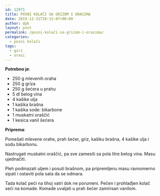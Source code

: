 ```yaml
---
id: 12971
title: POSNI KOLAČI SA GRIZOM I ORASIMA
date: 2019-12-31T20:15:07+00:00
author: dpk
layout: post
permalink: /posni-kolači-sa-grizom-i-orasima/
categories:
  - posni kolači
tags:
  - girz
  - orasi  
---
```

**Potrebno je**: 

* 250 g mlevenih oraha
* 250 g griza
* 250 g šećera u prahu
* 5 dl belog vina
* 4 kašike ulja 
* 1 kašika brašna 
* 1 kašika sode: bikarbone
* 1 muskatni oraščić
* 1 kesica vanil šećera

**Priprema**: 

Pomešati mlevene orahe, prah šećer, griz, kašiku brašna, 4 kašike ulja i sodu bikarbonu. 

Nastrugati muskatni oraščić, pa sve zamesiti sa
pola litre belog vina. Masu ujednačiti.

Pleh podmazati uljem i posuti brašnom, pa pripremljenu masu ravnomerno sipati i ostaviti pola sata da se odmara.

Tada kolač peći na tihoj vatri dok ne porumeni. Pečen i prohlađjen kolač seći na komade. Komade uvaljati u prah šećer zamirisan vanilom.
